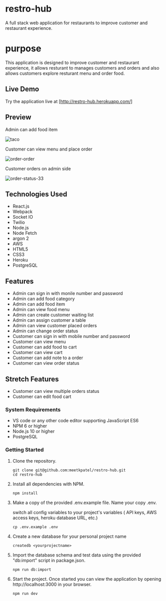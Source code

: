 # restro-hub

A full stack web application for restaurants to improve customer and restaurant experience.


# purpose

This application is designed to improve customer and restaurant experience, it allows resturant to manages customers and orders and also allows customers explore resturant menu and order food.

## Live Demo

Try the application live at [http://restro-hub.herokuapp.com/]

## Preview

Admin can add food item

![taco](https://user-images.githubusercontent.com/39370528/146510801-716332c4-d765-45b7-bd79-7654bed318e7.gif)

Customer can view menu and place order

![order-order](https://user-images.githubusercontent.com/39370528/146511895-a44c37c9-74e3-4d6d-a387-3bc3f00e64c9.gif)

Customer orders on admin side

![order-status-33](https://user-images.githubusercontent.com/39370528/146513507-ce8e9b3c-14f1-4504-9fb6-3cfbde3d2f3c.gif)


## Technologies Used

- React.js
- Webpack
- Socket IO
- Twilio
- Node.js
- Node Fetch
- argon 2
- AWS
- HTML5
- CSS3
- Heroku
- PostgreSQL


## Features

- Admin can sign in with monile number and password
- Admin can add food category
- Admin can add food item
- Admin can view food menu
- Admin can create customer waiting list
- Admin can assign customer a table
- Admin can view customer placed orders
- Admin can change order status
- Customer can sign in with mobile number and password
- Customer can view menu
- Customer can add food to cart
- Customer can view cart
- Customer can add note to a order
- Customer can view order status

## Stretch Features

- Customer can view multiple orders status
- Customer can edit food cart


### System Requirements

- VS code or any other code editor supporting JavaScript ES6
- NPM 6 or higher
- Node.js 10 or higher
- PostgreSQL


### Getting Started

1. Clone the repository.

    ```shell
    git clone git@github.com:meetkpatel/restro-hub.git
    cd restro-hub
    ```

2. Install all dependencies with NPM.

    ```shell
    npm install
    ```

3. Make a copy of the provided .env.example file. Name your copy .env.

    switch all config variables to your project's variables ( API keys, AWS access keys, heroku database URL, etc.)

    ```shell
    cp .env.example .env
    ```

4. Create a new database for your personal project name

    ```shell
    createdb <yourprojectname>
    ```

5. Import the database schema and test data using the provided "db:import" script in package.json.

    ```shell
    npm run db:import
    ```

6. Start the project. Once started you can view the application by opening http://localhost:3000 in your browser.

    ```shell
    npm run dev
    ```

